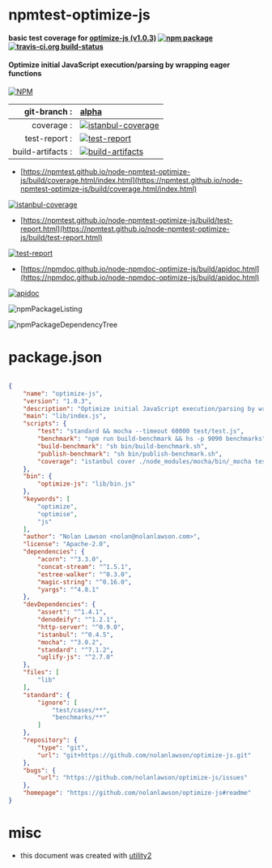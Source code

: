 # npmtest-optimize-js

#### basic test coverage for  [optimize-js (v1.0.3)](https://github.com/nolanlawson/optimize-js#readme)  [![npm package](https://img.shields.io/npm/v/npmtest-optimize-js.svg?style=flat-square)](https://www.npmjs.org/package/npmtest-optimize-js) [![travis-ci.org build-status](https://api.travis-ci.org/npmtest/node-npmtest-optimize-js.svg)](https://travis-ci.org/npmtest/node-npmtest-optimize-js)

#### Optimize initial JavaScript execution/parsing by wrapping eager functions

[![NPM](https://nodei.co/npm/optimize-js.png?downloads=true&downloadRank=true&stars=true)](https://www.npmjs.com/package/optimize-js)

| git-branch : | [alpha](https://github.com/npmtest/node-npmtest-optimize-js/tree/alpha)|
|--:|:--|
| coverage : | [![istanbul-coverage](https://npmtest.github.io/node-npmtest-optimize-js/build/coverage.badge.svg)](https://npmtest.github.io/node-npmtest-optimize-js/build/coverage.html/index.html)|
| test-report : | [![test-report](https://npmtest.github.io/node-npmtest-optimize-js/build/test-report.badge.svg)](https://npmtest.github.io/node-npmtest-optimize-js/build/test-report.html)|
| build-artifacts : | [![build-artifacts](https://npmtest.github.io/node-npmtest-optimize-js/glyphicons_144_folder_open.png)](https://github.com/npmtest/node-npmtest-optimize-js/tree/gh-pages/build)|

- [https://npmtest.github.io/node-npmtest-optimize-js/build/coverage.html/index.html](https://npmtest.github.io/node-npmtest-optimize-js/build/coverage.html/index.html)

[![istanbul-coverage](https://npmtest.github.io/node-npmtest-optimize-js/build/screenCapture.buildCi.browser.%252Ftmp%252Fbuild%252Fcoverage.lib.html.png)](https://npmtest.github.io/node-npmtest-optimize-js/build/coverage.html/index.html)

- [https://npmtest.github.io/node-npmtest-optimize-js/build/test-report.html](https://npmtest.github.io/node-npmtest-optimize-js/build/test-report.html)

[![test-report](https://npmtest.github.io/node-npmtest-optimize-js/build/screenCapture.buildCi.browser.%252Ftmp%252Fbuild%252Ftest-report.html.png)](https://npmtest.github.io/node-npmtest-optimize-js/build/test-report.html)

- [https://npmdoc.github.io/node-npmdoc-optimize-js/build/apidoc.html](https://npmdoc.github.io/node-npmdoc-optimize-js/build/apidoc.html)

[![apidoc](https://npmdoc.github.io/node-npmdoc-optimize-js/build/screenCapture.buildCi.browser.%252Ftmp%252Fbuild%252Fapidoc.html.png)](https://npmdoc.github.io/node-npmdoc-optimize-js/build/apidoc.html)

![npmPackageListing](https://npmtest.github.io/node-npmtest-optimize-js/build/screenCapture.npmPackageListing.svg)

![npmPackageDependencyTree](https://npmtest.github.io/node-npmtest-optimize-js/build/screenCapture.npmPackageDependencyTree.svg)



# package.json

```json

{
    "name": "optimize-js",
    "version": "1.0.3",
    "description": "Optimize initial JavaScript execution/parsing by wrapping eager functions",
    "main": "lib/index.js",
    "scripts": {
        "test": "standard && mocha --timeout 60000 test/test.js",
        "benchmark": "npm run build-benchmark && hs -p 9090 benchmarks",
        "build-benchmark": "sh bin/build-benchmark.sh",
        "publish-benchmark": "sh bin/publish-benchmark.sh",
        "coverage": "istanbul cover ./node_modules/mocha/bin/_mocha test/test.js && istanbul check-coverage --lines 100 --function 100 --statements 100 --branches 100"
    },
    "bin": {
        "optimize-js": "lib/bin.js"
    },
    "keywords": [
        "optimize",
        "optimise",
        "js"
    ],
    "author": "Nolan Lawson <nolan@nolanlawson.com>",
    "license": "Apache-2.0",
    "dependencies": {
        "acorn": "^3.3.0",
        "concat-stream": "^1.5.1",
        "estree-walker": "^0.3.0",
        "magic-string": "^0.16.0",
        "yargs": "^4.8.1"
    },
    "devDependencies": {
        "assert": "^1.4.1",
        "denodeify": "^1.2.1",
        "http-server": "^0.9.0",
        "istanbul": "^0.4.5",
        "mocha": "^3.0.2",
        "standard": "^7.1.2",
        "uglify-js": "^2.7.0"
    },
    "files": [
        "lib"
    ],
    "standard": {
        "ignore": [
            "test/cases/**",
            "benchmarks/**"
        ]
    },
    "repository": {
        "type": "git",
        "url": "git+https://github.com/nolanlawson/optimize-js.git"
    },
    "bugs": {
        "url": "https://github.com/nolanlawson/optimize-js/issues"
    },
    "homepage": "https://github.com/nolanlawson/optimize-js#readme"
}
```



# misc
- this document was created with [utility2](https://github.com/kaizhu256/node-utility2)
